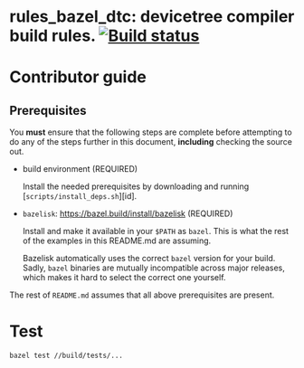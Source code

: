 # rules_bazel_dtc: devicetree compiler build rules. [![Build status](https://github.com/filmil/bazel_rules_dtc/workflows/Build/badge.svg)](https://github.com/filmil/bazel_rules_dtc/workflows/Build/badge.svg)

# Contributor guide

## Prerequisites

You **must** ensure that the following steps are complete before attempting
to do any of the steps further in this document, **including** checking the
source out.

* build environment (REQUIRED)

  Install the needed prerequisites by downloading and running
  [`scripts/install_deps.sh`][id].

* `bazelisk`: https://bazel.build/install/bazelisk (REQUIRED)

  Install and make it available in your `$PATH` as `bazel`. This is what the
  rest of the examples in this README.md are assuming.

  Bazelisk automatically uses the correct `bazel` version for your build.
  Sadly, `bazel` binaries are mutually incompatible across major releases,
  which makes it hard to select the correct one yourself.

The rest of `README.md` assumes that all above prerequisites are present.

# Test

```
bazel test //build/tests/...
```


